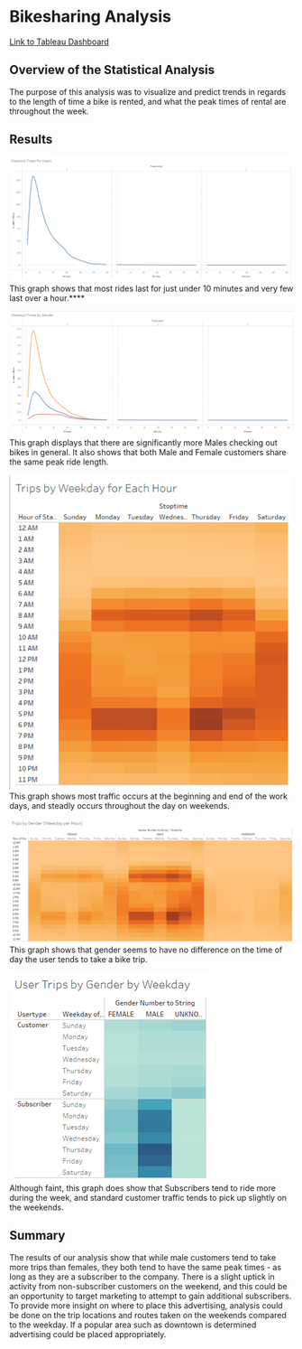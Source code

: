 # Bikesharing Analysis
[Link to Tableau Dashboard](https://public.tableau.com/views/14-Challenge/CheckoutTimesforUsers?:language=en-US&:display_count=n&:origin=viz_share_link)

## Overview of the Statistical Analysis
The purpose of this analysis was to visualize and predict trends in regards to the length of time a bike is rented, and what the peak times of rental are throughout the week.

## Results
![Checkout Times For Users](./resources/checkoutTimesForUsers.png)  
This graph shows that most rides last for just under 10 minutes and very few last over a hour.****

![Checkout Times by Gender](./resources/checkoutTimesByGender.png)  
This graph displays that there are significantly more Males checking out bikes in general. It also shows that both Male and Female customers share the same peak ride length.

![Trips by Weekday and Hour](./resources/tripsByWeekdayHour.png)  
This graph shows most traffic occurs at the beginning and end of the work days, and steadly occurs throughout the day on weekends.

![Trips By Gender and Weekday](./resources/tripsByGenderWeekday.png)  
This graph shows that gender seems to have no difference on the time of day the user tends to take a bike trip.

![User Trips by Gender](./resources/userTripsByGender.png)  
Although faint, this graph does show that Subscribers tend to ride more during the week, and standard customer traffic tends to pick up slightly on the weekends.

## Summary
The results of our analysis show that while male customers tend to take more trips than females, they both tend to have the same peak times - as long as they are a subscriber to the company. There is a slight uptick in activity from non-subscriber customers on the weekend, and this could be an opportunity to target marketing to attempt to gain additional subscribers. To provide more insight on where to place this advertising, analysis could be done on the trip locations and routes taken on the weekends compared to the weekday. If a popular area such as downtown is determined advertising could be placed appropriately.
